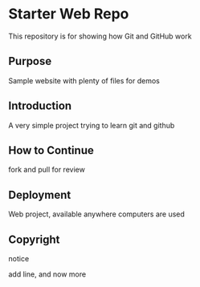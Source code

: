 # Starter Web Repo

This repository is for showing how Git and GitHub work

## Purpose

Sample website with plenty of files for demos

## Introduction

A very simple project trying to learn git and github

## How to Continue

fork and pull for review

## Deployment

Web project, available anywhere computers are used

## Copyright
notice

add line, and now more
